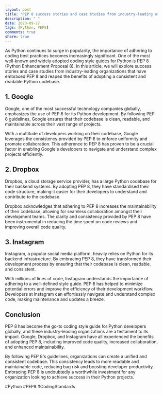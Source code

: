 ```yaml
---
layout: post
title: "PEP 8 success stories and case studies from industry-leading organizations"
description: " "
date: 2023-09-27
tags: [Python, PEP8]
comments: true
share: true
---
```


As Python continues to surge in popularity, the importance of adhering to coding best practices becomes increasingly significant. One of the most well-known and widely adopted coding style guides for Python is PEP 8 (Python Enhancement Proposal 8). In this article, we will explore success stories and case studies from industry-leading organizations that have embraced PEP 8 and reaped the benefits of adopting a consistent and readable Python codebase.

## 1. Google
Google, one of the most successful technology companies globally, emphasizes the use of PEP 8 for its Python development. By following PEP 8 guidelines, Google ensures that their codebase is clean, readable, and maintainable across their vast range of projects.

With a multitude of developers working on their codebase, Google leverages the consistency provided by PEP 8 to enforce uniformity and promote collaboration. This adherence to PEP 8 has proven to be a crucial factor in enabling Google's developers to navigate and understand complex projects efficiently.

## 2. Dropbox
Dropbox, a cloud storage service provider, has a large Python codebase for their backend systems. By adopting PEP 8, they have standardised their code structure, making it easier for their developers to understand and contribute to the codebase.

Dropbox acknowledges that adhering to PEP 8 increases the maintainability of their codebase, allowing for seamless collaboration amongst their development teams. The clarity and consistency provided by PEP 8 have been instrumental in reducing the time spent on code reviews and improving overall code quality.

## 3. Instagram
Instagram, a popular social media platform, heavily relies on Python for its backend infrastructure. By embracing PEP 8, they have transformed their development process by ensuring that their codebase is clean, readable, and consistent.

With millions of lines of code, Instagram understands the importance of adhering to a well-defined style guide. PEP 8 has helped to minimize potential errors and improve the efficiency of their development workflow. Developers at Instagram can effortlessly navigate and understand complex code, making maintenance and updates a breeze.

## Conclusion

PEP 8 has become the go-to coding style guide for Python developers globally, and these industry-leading organizations are a testament to its impact. Google, Dropbox, and Instagram have all experienced the benefits of adopting PEP 8, including improved code quality, increased collaboration, and enhanced maintainability.

By following PEP 8's guidelines, organizations can create a unified and consistent codebase. This consistency leads to more readable and maintainable code, reducing bug risk and boosting developer productivity. Embracing PEP 8 is undoubtedly a worthwhile investment for any organization looking to achieve success in their Python projects.

#Python #PEP8 #CodingStandards